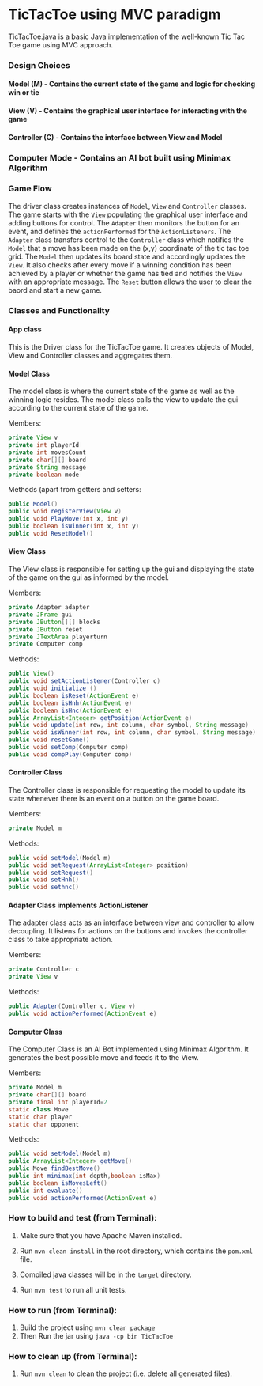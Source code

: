 # TicTacToe using MVC paradigm
TicTacToe.java is a basic Java implementation of the well-known Tic Tac Toe game using MVC approach.

### Design Choices
#### Model (M) - Contains the current state of the game and logic for checking win or tie
#### View (V) - Contains the graphical user interface for interacting with the game
#### Controller (C) - Contains the interface between View and Model
### Computer Mode - Contains an AI bot built using Minimax Algorithm
### Game Flow

The driver class creates instances of `Model`, `View` and `Controller` classes. The game starts with the `View` populating the graphical user interface and adding buttons for control. The `Adapter` then monitors the button for an event, and defines the `actionPerformed` for the `ActionListeners`. The `Adapter` class transfers control to the `Controller` class which notifies the `Model` that a move has been made on the (x,y) coordinate of the tic tac toe grid. The `Model` then updates its board state and accordingly updates the `View`. It also checks after every move if a winning condition has been achieved by a player or whether the game has tied and notifies the `View` with an appropriate message. The `Reset` button allows the user to clear the baord and start a new game.

### Classes and Functionality

#### App class
This is the Driver class for the TicTacToe game. It creates objects of Model, View and Controller classes and aggregates them.

#### Model Class
The model class is where the current state of the game as well as the winning logic resides. The model class calls the view to update the gui according to the current state of the game.

Members:
```java
private View v
private int playerId
private int movesCount
private char[][] board
private String message
private boolean mode
```

Methods (apart from getters and setters:
```java
public Model()
public void registerView(View v)
public void PlayMove(int x, int y)
public boolean isWinner(int x, int y)
public void ResetModel()
```

#### View Class
The View class is responsible for setting up the gui and displaying the state of the game on the gui as informed by the model.

Members:
```java
private Adapter adapter
private JFrame gui
private JButton[][] blocks
private JButton reset
private JTextArea playerturn
private Computer comp
```

Methods:
```java
public View() 
public void setActionListener(Controller c)
public void initialize ()
public boolean isReset(ActionEvent e) 
public boolean isHnh(ActionEvent e)
public boolean isHnc(ActionEvent e)
public ArrayList<Integer> getPosition(ActionEvent e) 
public void update(int row, int column, char symbol, String message)
public void isWinner(int row, int column, char symbol, String message)
public void resetGame()
public void setComp(Computer comp)
public void compPlay(Computer comp)

```

#### Controller Class
The Controller class is responsible for requesting the model to update its state whenever there is an event on a button on the game board.

Members:
```java
private Model m
```

Methods:
```java
public void setModel(Model m) 
public void setRequest(ArrayList<Integer> position) 
public void setRequest()
public void setHnh()
public void sethnc()

```

#### Adapter Class implements ActionListener
The adapter class acts as an interface between view and controller to allow decoupling. It listens for actions on the buttons and invokes the controller class to take appropriate action.

Members:
```java
private Controller c
private View v
```

Methods:
```java
public Adapter(Controller c, View v)
public void actionPerformed(ActionEvent e)
```

#### Computer Class
The Computer Class is an AI Bot implemented using Minimax Algorithm. It generates the best possible move and feeds it to the View.

Members:
```java
private Model m
private char[][] board
private final int playerId=2
static class Move
static char player
static char opponent
```

Methods:
```java
public void setModel(Model m)
public ArrayList<Integer> getMove()
public Move findBestMove()
public int minimax(int depth,boolean isMax)
public boolean isMovesLeft()
public int evaluate()
public void actionPerformed(ActionEvent e)
```


### How to build and test (from Terminal):

1. Make sure that you have Apache Maven installed.

2. Run `mvn clean install` in the root directory, which contains the `pom.xml` file.

3. Compiled java classes will be in the `target` directory.

4. Run `mvn test` to run all unit tests.

### How to run (from Terminal):

1. Build the project using `mvn clean package`
2. Then Run the jar using `java -cp bin TicTacToe`

### How to clean up (from Terminal):

1. Run `mvn clean` to clean the project (i.e. delete all generated files).
